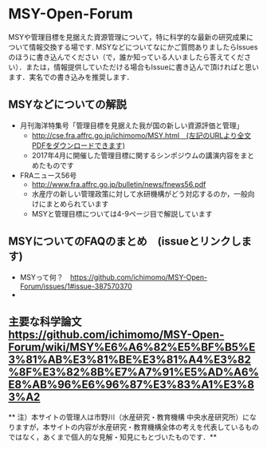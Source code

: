 # MSY-Open-Forum
MSYや管理目標を見据えた資源管理について，特に科学的な最新の研究成果について情報交換する場です.
MSYなどについてなにかご質問ありましたらIssuesのほうに書き込んでください（で，誰か知っている人いましたら答えてください）．または，情報提供していただける場合もIssueに書き込んで頂ければと思います．実名での書き込みを推奨します．

## MSYなどについての解説
- 月刊海洋特集号「管理目標を見据えた我が国の新しい資源評価と管理」
   - http://cse.fra.affrc.go.jp/ichimomo/MSY.html　(左記のURLより全文PDFをダウンロードできます)
   - 2017年4月に開催した管理目標に関するシンポジウムの講演内容をまとめたものです
- FRAニュース56号
   - http://www.fra.affrc.go.jp/bulletin/news/fnews56.pdf
   - 水産庁の新しい管理政策に対して水研機構がどう対応するのか，一般向けにまとめられています
   - MSYと管理目標については4-9ページ目で解説しています

## MSYについてのFAQのまとめ　(issueとリンクします)
- MSYって何？　https://github.com/ichimomo/MSY-Open-Forum/issues/1#issue-387570370
- 

## 主要な科学論文 https://github.com/ichimomo/MSY-Open-Forum/wiki/MSY%E6%A6%82%E5%BF%B5%E3%81%AB%E3%81%BE%E3%81%A4%E3%82%8F%E3%82%8B%E7%A7%91%E5%AD%A6%E8%AB%96%E6%96%87%E3%83%A1%E3%83%A2






** 注）本サイトの管理人は市野川（水産研究・教育機構 中央水産研究所）になりますが，本サイトの内容が水産研究・教育機構全体の考えを代表しているものではなく，あくまで個人的な見解・知見にもとづいたものです．**


